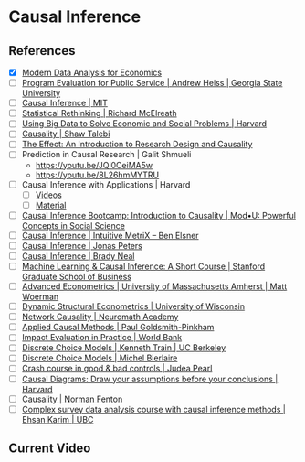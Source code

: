 # Causal Inference



## References

- [x] [Modern Data Analysis for Economics](https://jiamingmao.github.io/data-analysis/)
- [ ] [Program Evaluation for Public Service | Andrew Heiss | Georgia State University](https://www.youtube.com/@AndrewHeiss/playlists)
- [ ] [Causal Inference | MIT](https://www.youtube.com/playlist?list=PLiyH4sDpByicWHWv-xaI4gRbxrpFv2-FA)
- [ ] [Statistical Rethinking | Richard McElreath](https://www.youtube.com/playlist?list=PLDcUM9US4XdPz-KxHM4XHt7uUVGWWVSus)
- [ ] [Using Big Data to Solve Economic and Social Problems | Harvard](https://www.youtube.com/playlist?list=PLalrHnPrv5uDe-vDW5dPxTByQoZu6P6Hq)
- [ ] [Causality | Shaw Talebi](https://www.youtube.com/playlist?list=PLz-ep5RbHosVVTz9HEzpI4d6xpWsc8rOa)
- [ ] [The Effect: An Introduction to Research Design and Causality](https://www.youtube.com/playlist?list=PLcTBLulJV_AK1hKtnO0-kYrU0D09K-kj8)
- [ ] Prediction in Causal Research | Galit Shmueli
  - https://youtu.be/JQl0CeiMA5w
  - https://youtu.be/8L26hmMYTRU
- [ ] Causal Inference with Applications | Harvard
  - [ ] [Videos](https://www.youtube.com/@imaikosuke/playlists)
  - [ ] [Material](https://imai.fas.harvard.edu/teaching/cause.html)
- [ ] [Causal Inference Bootcamp: Introduction to Causality | Mod•U: Powerful Concepts in Social Science](https://www.youtube.com/playlist?list=PL1M5TsfDV6Vufqfs_h5fDR3pBhIj4QOW7)
- [ ] [Causal Inference | Intuitive MetriX – Ben Elsner](https://www.youtube.com/playlist?list=PLyvUJLHD8IsJCB7ALqwjRG1BjL5JxE__H)
- [ ] [Causal Inference | Jonas Peters](https://www.youtube.com/playlist?list=PLzERW_Obpmv-_EXTV1zTmlv-Ab5Tfbp8X)
- [ ] [Causal Inference | Brady Neal](https://www.youtube.com/playlist?list=PLoazKTcS0Rzb6bb9L508cyJ1z-U9iWkA0)
- [ ] [Machine Learning & Causal Inference: A Short Course | Stanford Graduate School of Business](https://www.youtube.com/playlist?list=PLxq_lXOUlvQAoWZEqhRqHNezS30lI49G-)
- [ ] [Advanced Econometrics | University of Massachusetts Amherst | Matt Woerman](https://www.youtube.com/@ResEcon703UMassAmherst/playlists)
- [ ] [Dynamic Structural Econometrics | University of Wisconsin](https://www.youtube.com/playlist?list=PLq923DHqjQwO8PHvDlpN79YfbyEA3fQb4)
- [ ] [Network Causality | Neuromath Academy](https://www.youtube.com/playlist?list=PLkBQOLLbi18P46LiVj6hCd4w1SLpVJo63)
- [ ] [Applied Causal Methods | Paul Goldsmith-Pinkham](https://www.youtube.com/playlist?list=PLWWcL1M3lLlojLTSVf2gGYQ_9TlPyPbiJ)
- [ ] [Impact Evaluation in Practice | World Bank](https://documents1.worldbank.org/curated/pt/823791468325239704/pdf/Impact-evaluation-in-practice.pdf)
- [ ] [Discrete Choice Models | Kenneth Train | UC Berkeley](https://www.youtube.com/playlist?list=PL7xZX_sYV5vEfMxkb5SUuGkZcizIhGzhx)
- [ ] [Discrete Choice Models | Michel Bierlaire](https://www.youtube.com/playlist?list=PL10NOnsbP5Q7JDxvvHYToc9-HDl3Gien5)
- [ ] [Crash course in good & bad controls | Judea Pearl](https://journals.sagepub.com/doi/full/10.1177/00491241221099552)
- [ ] [Causal Diagrams: Draw your assumptions before your conclusions | Harvard](https://learning.edx.org/course/course-v1:HarvardX+PH559x+2T2020)
- [ ] [Causality | Norman Fenton](https://www.youtube.com/playlist?list=PLTav8ucfG_pmAqytff1oVtHG_FBAzYlGR)
- [ ] [Complex survey data analysis course with causal inference methods | Ehsan Karim | UBC](https://www.youtube.com/playlist?list=PL2yD6frXhFob_Mvfg21Y01t_yu1aC9NnP)
## Current Video

